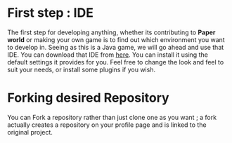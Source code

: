 # First step : IDE
The first step for developing anything, whether its contributing to **Paper world** or making your own game is to find out which environment you want to develop in. Seeing as this is a Java game, we will go ahead and use that IDE. You can download that IDE from [here](https://www.eclipse.org/downloads/).
You can install it using the default settings it provides for you. Feel free to change the look and feel to suit your needs, or install some plugins if you wish.

# Forking desired Repository
You can Fork a repository rather than just clone one as you want ; a fork actually creates a repository on your profile page and is linked to the original project.
